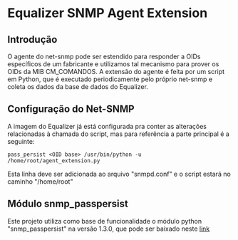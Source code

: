 # Equalizer SNMP Agent Extension

## Introdução

O agente do net-snmp pode ser estendido para responder a OIDs específicos de um fabricante e utilizamos tal mecanismo para prover os OIDs da MIB CM_COMANDOS.
A extensão do agente é feita por um script em Python, que é executado periodicamente pelo próprio net-snmp e coleta os dados da base de dados do Equalizer.

## Configuração do Net-SNMP

A imagem do Equalizer já está configurada pra conter as alterações relacionadas à chamada do script, mas para referência a parte principal é a seguinte:

`pass_persist <OID base> /usr/bin/python -u /home/root/agent_extension.py`

Esta linha deve ser adicionada ao arquivo "snmpd.conf" e o script estará no caminho "/home/root"

## Módulo snmp_passpersist

Este projeto utiliza como base de funcionalidade o módulo python "snmp_passpersist" na versão 1.3.0, que pode ser baixado neste [link](https://github.com/nagius/snmp_passpersist.git)
